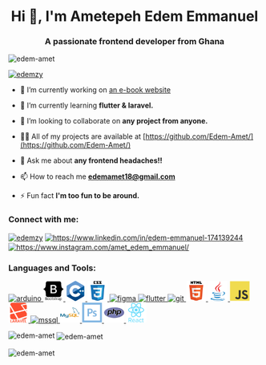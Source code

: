 <h1 align="center">Hi 👋, I'm Ametepeh Edem Emmanuel</h1>
<h3 align="center">A passionate frontend developer from Ghana</h3>

<p align="left"> <img src="https://komarev.com/ghpvc/?username=edem-amet&label=Profile%20views&color=0e75b6&style=flat" alt="edem-amet" /> </p>

<p align="left"> <a href="https://twitter.com/edemzy" target="blank"><img src="https://img.shields.io/twitter/follow/edemzy?logo=twitter&style=for-the-badge" alt="edemzy" /></a> </p>

- 🔭 I’m currently working on [an e-book website](https://edem-amet.github.io/Ebook/)

- 🌱 I’m currently learning **flutter & laravel.**

- 👯 I’m looking to collaborate on **any project from anyone.**

- 👨‍💻 All of my projects are available at [https://github.com/Edem-Amet/](https://github.com/Edem-Amet/)

- 💬 Ask me about **any frontend headaches!!**

- 📫 How to reach me **edemamet18@gmail.com**

- ⚡ Fun fact **I'm too fun to be around.**

<h3 align="left">Connect with me:</h3>
<p align="left">
<a href="https://twitter.com/edemzy" target="blank"><img align="center" src="https://raw.githubusercontent.com/rahuldkjain/github-profile-readme-generator/master/src/images/icons/Social/twitter.svg" alt="edemzy" height="30" width="40" /></a>
<a href="https://linkedin.com/in/https://www.linkedin.com/in/edem-emmanuel-174139244" target="blank"><img align="center" src="https://raw.githubusercontent.com/rahuldkjain/github-profile-readme-generator/master/src/images/icons/Social/linked-in-alt.svg" alt="https://www.linkedin.com/in/edem-emmanuel-174139244" height="30" width="40" /></a>
<a href="https://instagram.com/https://www.instagram.com/amet_edem_emmanuel/" target="blank"><img align="center" src="https://raw.githubusercontent.com/rahuldkjain/github-profile-readme-generator/master/src/images/icons/Social/instagram.svg" alt="https://www.instagram.com/amet_edem_emmanuel/" height="30" width="40" /></a>
</p>

<h3 align="left">Languages and Tools:</h3>
<p align="left"> <a href="https://www.arduino.cc/" target="_blank" rel="noreferrer"> <img src="https://cdn.worldvectorlogo.com/logos/arduino-1.svg" alt="arduino" width="40" height="40"/> </a> <a href="https://getbootstrap.com" target="_blank" rel="noreferrer"> <img src="https://raw.githubusercontent.com/devicons/devicon/master/icons/bootstrap/bootstrap-plain-wordmark.svg" alt="bootstrap" width="40" height="40"/> </a> <a href="https://www.w3schools.com/cpp/" target="_blank" rel="noreferrer"> <img src="https://raw.githubusercontent.com/devicons/devicon/master/icons/cplusplus/cplusplus-original.svg" alt="cplusplus" width="40" height="40"/> </a> <a href="https://www.w3schools.com/css/" target="_blank" rel="noreferrer"> <img src="https://raw.githubusercontent.com/devicons/devicon/master/icons/css3/css3-original-wordmark.svg" alt="css3" width="40" height="40"/> </a> <a href="https://www.figma.com/" target="_blank" rel="noreferrer"> <img src="https://www.vectorlogo.zone/logos/figma/figma-icon.svg" alt="figma" width="40" height="40"/> </a> <a href="https://flutter.dev" target="_blank" rel="noreferrer"> <img src="https://www.vectorlogo.zone/logos/flutterio/flutterio-icon.svg" alt="flutter" width="40" height="40"/> </a> <a href="https://git-scm.com/" target="_blank" rel="noreferrer"> <img src="https://www.vectorlogo.zone/logos/git-scm/git-scm-icon.svg" alt="git" width="40" height="40"/> </a> <a href="https://www.w3.org/html/" target="_blank" rel="noreferrer"> <img src="https://raw.githubusercontent.com/devicons/devicon/master/icons/html5/html5-original-wordmark.svg" alt="html5" width="40" height="40"/> </a> <a href="https://www.java.com" target="_blank" rel="noreferrer"> <img src="https://raw.githubusercontent.com/devicons/devicon/master/icons/java/java-original.svg" alt="java" width="40" height="40"/> </a> <a href="https://developer.mozilla.org/en-US/docs/Web/JavaScript" target="_blank" rel="noreferrer"> <img src="https://raw.githubusercontent.com/devicons/devicon/master/icons/javascript/javascript-original.svg" alt="javascript" width="40" height="40"/> </a> <a href="https://laravel.com/" target="_blank" rel="noreferrer"> <img src="https://raw.githubusercontent.com/devicons/devicon/master/icons/laravel/laravel-plain-wordmark.svg" alt="laravel" width="40" height="40"/> </a> <a href="https://www.microsoft.com/en-us/sql-server" target="_blank" rel="noreferrer"> <img src="https://www.svgrepo.com/show/303229/microsoft-sql-server-logo.svg" alt="mssql" width="40" height="40"/> </a> <a href="https://www.mysql.com/" target="_blank" rel="noreferrer"> <img src="https://raw.githubusercontent.com/devicons/devicon/master/icons/mysql/mysql-original-wordmark.svg" alt="mysql" width="40" height="40"/> </a> <a href="https://www.photoshop.com/en" target="_blank" rel="noreferrer"> <img src="https://raw.githubusercontent.com/devicons/devicon/master/icons/photoshop/photoshop-line.svg" alt="photoshop" width="40" height="40"/> </a> <a href="https://www.php.net" target="_blank" rel="noreferrer"> <img src="https://raw.githubusercontent.com/devicons/devicon/master/icons/php/php-original.svg" alt="php" width="40" height="40"/> </a> <a href="https://reactjs.org/" target="_blank" rel="noreferrer"> <img src="https://raw.githubusercontent.com/devicons/devicon/master/icons/react/react-original-wordmark.svg" alt="react" width="40" height="40"/> </a> </p>

<p><img align="left" src="https://github-readme-stats.vercel.app/api/top-langs?username=edem-amet&show_icons=true&locale=en&layout=compact" alt="edem-amet" /></p>

<p>&nbsp;<img align="center" src="https://github-readme-stats.vercel.app/api?username=edem-amet&show_icons=true&locale=en" alt="edem-amet" /></p>

<p><img align="center" src="https://github-readme-streak-stats.herokuapp.com/?user=edem-amet&" alt="edem-amet" /></p>
